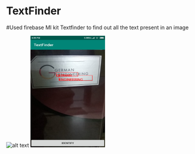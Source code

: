 # TextFinder
#Used firebase Ml kit Textfinder to find out all the text present in an image

<img src="https://github.com/kshitiz-kumar/TextFinder/blob/master/WhatsApp%20Image%202019-03-14%20at%207.19.16%20PM.jpeg" alt="alt text" width="200" height="300">
<img src="https://github.com/kshitiz-kumar/TextFinder/blob/master/text1.jpeg" alt="alt text" width="200" height="300">
